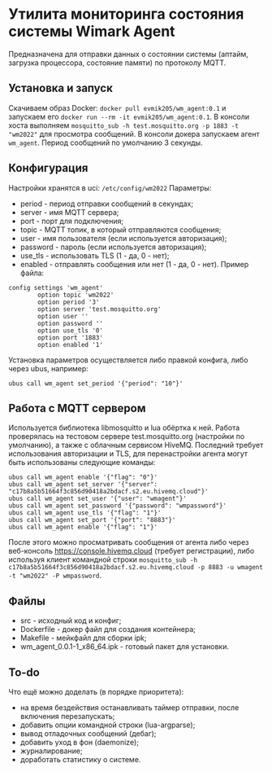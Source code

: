 # Утилита мониторинга состояния системы Wimark Agent
Предназначена для отправки данных о состоянии системы (аптайм, загрузка процессора, состояние памяти)
по протоколу MQTT.

## Установка и запуск
Скачиваем образ Docker: `docker pull evmik205/wm_agent:0.1` и
запускаем его `docker run --rm -it evmik205/wm_agent:0.1`.
В консоли хоста выполняем `mosquitto_sub -h test.mosquitto.org -p 1883 -t "wm2022"`
для просмотра сообщений.
В консоли докера запускаем агент `wm_agent`. Период сообщений по умолчанию 3 секунды.

## Конфигурация
Настройки хранятся в uci: `/etc/config/wm2022`
Параметры:
* period - период отправки сообщений в секундах;
* server - имя MQTT сервера;
* port - порт для подключения;
* topic - MQTT топик, в который отправляются сообщения;
* user - имя пользователя (если используется авторизация);
* password - пароль (если используется авторизация);
* use_tls - использовать TLS (1 - да, 0 - нет);
* enabled - отправлять сообщения или нет (1 - да, 0 - нет).
Пример файла:
```
config settings 'wm_agent'
        option topic 'wm2022'
        option period '3'
        option server 'test.mosquitto.org'
        option user ''
        option password ''
        option use_tls '0'
        option port '1883'
        option enabled '1'
```

Установка параметров осуществляется либо правкой конфига, либо через ubus, например:
```
ubus call wm_agent set_period '{"period": "10"}'
```

## Работа с MQTT сервером
Используется библиотека libmosquitto и lua обёртка к ней. Работа проверялась на тестовом сервере test.mosquitto.org
(настройки по умолчанию), а также с облачным сервисом HiveMQ. Последний требует использования авторизации и TLS,
для перенастройки агента могут быть использованы следующие команды:
```
ubus call wm_agent enable '{"flag": "0"}'
ubus call wm_agent set_server '{"server": "c17b8a5b51664f3c856d90418a2bdacf.s2.eu.hivemq.cloud"}'
ubus call wm_agent set_user '{"user": "wmagent"}'
ubus call wm_agent set_password '{"password": "wmpassword"}'
ubus call wm_agent use_tls '{"flag": "1"}'
ubus call wm_agent set_port '{"port": "8883"}'
ubus call wm_agent enable '{"flag": "1"}'

```
После этого можно просматривать сообщения от агента либо через веб-консоль https://console.hivemq.cloud
(требует регистрации), либо используя клиент командной строки
 `mosquitto_sub -h c17b8a5b51664f3c856d90418a2bdacf.s2.eu.hivemq.cloud -p 8883 -u wmagent -t "wm2022" -P wmpassword`.

## Файлы
* src - исходный код и конфиг;
* Dockerfile - докер файл для создания контейнера;
* Makefile - мейкфайл для сборки ipk;
* wm_agent_0.0.1-1_x86_64.ipk - готовый пакет для установки.

## To-do
Что ещё можно доделать (в порядке приоритета):
* на время бездействия останавливать таймер отправки, после включения перезапускать;
* добавить опции командной строки (lua-argparse);
* вывод отладочных сообщений (дебаг);
* добавить уход в фон (daemonize);
* журналирование;
* доработать статистику о системе.